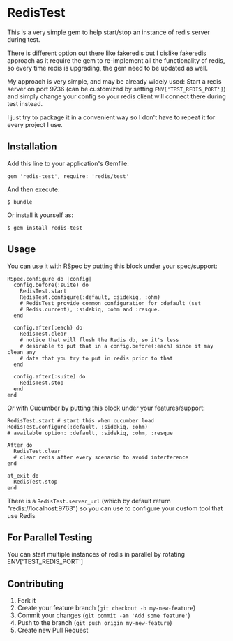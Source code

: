 # RedisTest

This is a very simple gem to help start/stop an instance of redis server
during test.

There is different option out there like fakeredis but I dislike
fakeredis approach as it require the gem to re-implement all the
functionality of redis, so every time redis is upgrading, the gem
need to be updated as well.

My approach is very simple, and may be already widely used:
Start a redis server on port 9736 (can be
customized by setting `ENV['TEST_REDIS_PORT']`) and simply change your
config so your redis client will connect there during test instead.

I just try to package it in a convenient way so I don't have to repeat
it for every project I use.

## Installation

Add this line to your application's Gemfile:

    gem 'redis-test', require: 'redis/test'

And then execute:

    $ bundle

Or install it yourself as:

    $ gem install redis-test

## Usage

You can use it with RSpec by putting this block under your spec/support:

```
RSpec.configure do |config|
  config.before(:suite) do
    RedisTest.start
    RedisTest.configure(:default, :sidekiq, :ohm)
    # RedisTest provide common configuration for :default (set
    # Redis.current), :sidekiq, :ohm and :resque.
  end

  config.after(:each) do
    RedisTest.clear
    # notice that will flush the Redis db, so it's less
    # desirable to put that in a config.before(:each) since it may clean any
    # data that you try to put in redis prior to that
  end

  config.after(:suite) do
    RedisTest.stop
  end
end
```

Or with Cucumber by putting this block under your features/support:

```
RedisTest.start # start this when cucumber load
RedisTest.configure(:default, :sidekiq, :ohm)
# available option: :default, :sidekiq, :ohm, :resque

After do
  RedisTest.clear
  # clear redis after every scenario to avoid interference
end

at_exit do
  RedisTest.stop
end

```

There is a `RedisTest.server_url` (which by default return
"redis://localhost:9763") so you can use to configure your custom tool
that use Redis

## For Parallel Testing
You can start multiple instances of redis in parallel by rotating
ENV['TEST_REDIS_PORT']

## Contributing

1. Fork it
2. Create your feature branch (`git checkout -b my-new-feature`)
3. Commit your changes (`git commit -am 'Add some feature'`)
4. Push to the branch (`git push origin my-new-feature`)
5. Create new Pull Request

